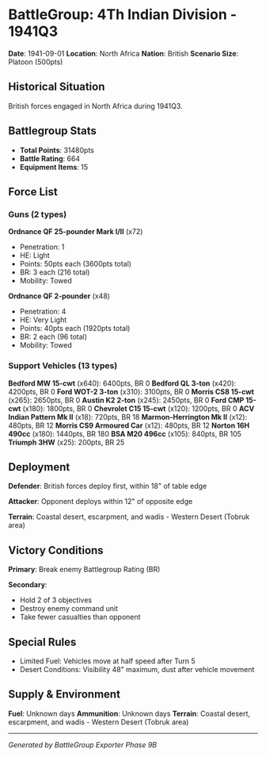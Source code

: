 # BattleGroup: 4Th Indian Division - 1941Q3

**Date**: 1941-09-01
**Location**: North Africa
**Nation**: British
**Scenario Size**: Platoon (500pts)

## Historical Situation

British forces engaged in North Africa during 1941Q3.

## Battlegroup Stats

- **Total Points**: 31480pts
- **Battle Rating**: 664
- **Equipment Items**: 15

## Force List

### Guns (2 types)

**Ordnance QF 25-pounder Mark I/II** (x72)
- Penetration: 1
- HE: Light
- Points: 50pts each (3600pts total)
- BR: 3 each (216 total)
- Mobility: Towed

**Ordnance QF 2-pounder** (x48)
- Penetration: 4
- HE: Very Light
- Points: 40pts each (1920pts total)
- BR: 2 each (96 total)
- Mobility: Towed

### Support Vehicles (13 types)

**Bedford MW 15-cwt** (x640): 6400pts, BR 0
**Bedford QL 3-ton** (x420): 4200pts, BR 0
**Ford WOT-2 3-ton** (x310): 3100pts, BR 0
**Morris CS8 15-cwt** (x265): 2650pts, BR 0
**Austin K2 2-ton** (x245): 2450pts, BR 0
**Ford CMP 15-cwt** (x180): 1800pts, BR 0
**Chevrolet C15 15-cwt** (x120): 1200pts, BR 0
**ACV Indian Pattern Mk II** (x18): 720pts, BR 18
**Marmon-Herrington Mk II** (x12): 480pts, BR 12
**Morris CS9 Armoured Car** (x12): 480pts, BR 12
**Norton 16H 490cc** (x180): 1440pts, BR 180
**BSA M20 496cc** (x105): 840pts, BR 105
**Triumph 3HW** (x25): 200pts, BR 25

## Deployment

**Defender**: British forces deploy first, within 18" of table edge

**Attacker**: Opponent deploys within 12" of opposite edge

**Terrain**: Coastal desert, escarpment, and wadis - Western Desert (Tobruk area)

## Victory Conditions

**Primary**: Break enemy Battlegroup Rating (BR)

**Secondary**:
- Hold 2 of 3 objectives
- Destroy enemy command unit
- Take fewer casualties than opponent

## Special Rules

- Limited Fuel: Vehicles move at half speed after Turn 5
- Desert Conditions: Visibility 48" maximum, dust after vehicle movement

## Supply & Environment

**Fuel**: Unknown days
**Ammunition**: Unknown days
**Terrain**: Coastal desert, escarpment, and wadis - Western Desert (Tobruk area)

---

*Generated by BattleGroup Exporter Phase 9B*
